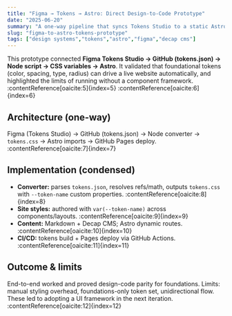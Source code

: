 ```yaml
---
title: "Figma → Tokens → Astro: Direct Design-to-Code Prototype"
date: "2025-06-20"
summary: "A one-way pipeline that syncs Tokens Studio to a static Astro site via CSS variables."
slug: "figma-to-astro-tokens-prototype"
tags: ["design systems","tokens","astro","figma","decap cms"]
---
```



This prototype connected **Figma Tokens Studio → GitHub (tokens.json) → Node script → CSS variables → Astro**. It validated that foundational tokens (color, spacing, type, radius) can drive a live website automatically, and highlighted the limits of running without a component framework. :contentReference[oaicite:5]{index=5} :contentReference[oaicite:6]{index=6}

## Architecture (one-way)

Figma (Tokens Studio) → GitHub (tokens.json) → Node converter → `tokens.css` → Astro imports → GitHub Pages deploy. :contentReference[oaicite:7]{index=7}

## Implementation (condensed)

- **Converter:** parses `tokens.json`, resolves refs/math, outputs `tokens.css` with `--token-name` custom properties. :contentReference[oaicite:8]{index=8}  
- **Site styles:** authored with `var(--token-name)` across components/layouts. :contentReference[oaicite:9]{index=9}  
- **Content:** Markdown + Decap CMS; Astro dynamic routes. :contentReference[oaicite:10]{index=10}  
- **CI/CD:** tokens build + Pages deploy via GitHub Actions. :contentReference[oaicite:11]{index=11}

## Outcome & limits

End-to-end worked and proved design-code parity for foundations. Limits: manual styling overhead, foundations-only token set, unidirectional flow. These led to adopting a UI framework in the next iteration. :contentReference[oaicite:12]{index=12}
